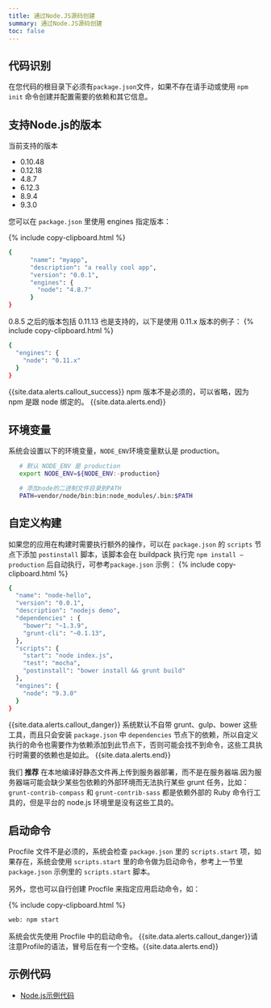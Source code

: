 ```yaml
---
title: 通过Node.JS源码创建
summary: 通过Node.JS源码创建
toc: false
---
```

<div id="toc"></div>

## 代码识别
在您代码的根目录下必须有`package.json`文件，如果不存在请手动或使用 `npm init` 命令创建并配置需要的依赖和其它信息。
## 支持Node.js的版本

当前支持的版本 

- 0.10.48
- 0.12.18
- 4.8.7
- 6.12.3
- 8.9.4
- 9.3.0

您可以在 `package.json` 里使用 engines 指定版本：

  {% include copy-clipboard.html %}
```bash
{
      "name": "myapp",
      "description": "a really cool app",
      "version": "0.0.1",
      "engines": {
        "node": "4.8.7"
      }
}
```
0.8.5 之后的版本包括 0.11.13 也是支持的，以下是使用 0.11.x 版本的例子：
{% include copy-clipboard.html %}
```bash
{
  "engines": {
    "node": "0.11.x"
  }
}
```
{{site.data.alerts.callout_success}}
npm 版本不是必须的，可以省略，因为 npm 是跟 node 绑定的。
{{site.data.alerts.end}}

## 环境变量
系统会设置以下的环境变量，`NODE_ENV`环境变量默认是 production。

```bash
   # 默认 NODE_ENV 是 production
   export NODE_ENV=${NODE_ENV:-production}

   # 添加node的二进制文件目录到PATH
   PATH=vendor/node/bin:bin:node_modules/.bin:$PATH
```
## 自定义构建
如果您的应用在构建时需要执行额外的操作，可以在 `package.json` 的 `scripts` 节点下添加 `postinstall`
脚本，该脚本会在 buildpack 执行完 `npm install —production` 后自动执行，可参考`package.json` 示例：
{% include copy-clipboard.html %}
```bash
{
  "name": "node-hello",
  "version": "0.0.1",
  "description": "nodejs demo",
  "dependencies" : {
    "bower": "~1.3.9",
    "grunt-cli": "~0.1.13",
  },
  "scripts": {
    "start": "node index.js",
    "test": "mocha",
    "postinstall": "bower install && grunt build"
  },
  "engines": {
    "node": "9.3.0"
  }
}
```
{{site.data.alerts.callout_danger}}
系统默认不自带 grunt、gulp、bower 这些工具，而且只会安装 `package.json` 中 `dependencies` 节点下的依赖，所以自定义执行的命令也需要作为依赖添加到此节点下，否则可能会找不到命令，这些工具执行时需要的依赖也是如此。
{{site.data.alerts.end}}

我们 **推荐** 在本地编译好静态文件再上传到服务器部署，而不是在服务器端.因为服务器端可能会缺少某些包依赖的外部环境而无法执行某些 grunt 任务，比如：`grunt-contrib-compass` 和 `grunt-contrib-sass` 都是依赖外部的 Ruby 命令行工具的，但是平台的 node.js 环境里是没有这些工具的。

## 启动命令
Procfile 文件不是必须的，系统会检查 `package.json` 里的 `scripts.start` 项，如果存在，系统会使用 `scripts.start` 里的命令做为启动命令，参考上一节里 `package.json` 示例里的 `scripts.start` 脚本。

另外，您也可以自行创建 Procfile 来指定应用启动命令，如：

{% include copy-clipboard.html %}
```bash
web: npm start
```
系统会优先使用 Procfile 中的启动命令。
{{site.data.alerts.callout_danger}}请注意Profile的语法，冒号后在有一个空格。{{site.data.alerts.end}}

## 示例代码

- [Node.js示例代码](http://code.goodrain.com/demo/nodejs-hello/tree/master)